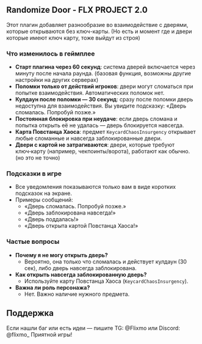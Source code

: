 
## Randomize Door - FLX PROJECT 2.0

Этот плагин добавляет разнообразие во взаимодействие с дверями, которые открываются без ключ-карты. (Но есть и момент где и двери которые имеют ключ карту, тоже выйдут из строя)

### Что изменилось в геймплее
- **Старт плагина через 60 секунд**: система дверей включается через минуту после начала раунда. (базовая функция, возможны другие настройки на других серверах)
- **Поломки только от действий игроков**: двери могут сломаться при попытке взаимодействия. Автоматических поломок нет.
- **Кулдаун после поломки — 30 секунд**: сразу после поломки дверь недоступна для взаимодействия. Вы увидите подсказку: «Дверь сломалась. Попробуй позже.»
- **Постоянная блокировка при неудаче**: если дверь сломана и попытка открыть её не удалась — дверь блокируется навсегда.
- **Карта Повстанца Хаоса**: предмет `KeycardChaosInsurgency` открывает любые сломанные и навсегда заблокированные двери.
- **Двери с картой не затрагиваются**: двери, которые требуют ключ‑карту (например, чекпоинты/ворота), работают как обычно. (но это не точно)

### Подсказки в игре
- Все уведомления показываются только вам в виде коротких подсказок на экране.
- Примеры сообщений:
  - «Дверь сломалась. Попробуй позже.»
  - «Дверь заблокирована навсегда!»
  - «Дверь поддалась!»
  - «Дверь открыта картой Повстанца Хаоса!»

### Частые вопросы
- **Почему я не могу открыть дверь?**
  - Вероятно, она только что сломалась и действует кулдаун (30 сек), либо дверь навсегда заблокирована.
- **Как открыть навсегда заблокированную дверь?**
  - Используйте карту Повстанца Хаоса (`KeycardChaosInsurgency`).
- **Важна ли роль персонажа?**
  - Нет. Важно наличие нужного предмета.

## Поддержка
Если нашли баг или есть идеи — пишите TG: @Flixmo или Discord: @flixmo_
Приятной игры!
